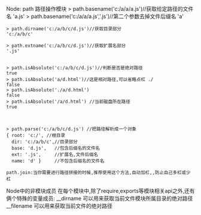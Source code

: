 <!--
 * @Author: lc
 * @Date: 2019-10-27 13:25:29
 * @Description:
 -->
Node:
  path 路径操作模块
    > path.basename('c:/a/a/a.js')//获取给定路径的文件名
    'a.js'
    > path.basename('c:/a/a/a.js','.js')//第二个参数去掉文件后缀名
    'a'

    > path.dirname('c:/a/b/c/d.js')//获取目录部分
    'c:/a/b/c'

    > path.extname('c:/a/b/c/d.js')//获取扩展名部分
    '.js'


    > path.isAbsolute('c:/a/b/c/d.js')//判断是否是绝对路径
    true
    > path.isAbsolute('a/d.html')//这是相对路径,可以省略点杠 ./
    false
    > path.isAbsolute('./a/d.html')
    false
    > path.isAbsolute('/a/d.html') //当前磁盘所在路径
    true



    > path.parse('c:/a/b/c/d.js') //把路径解析成一个对象
    { root: 'c:/', //根目录
      dir: 'c:/a/b/c',//目录部分
      base: 'd.js',   //包含后缀名的文件名
      ext: '.js',     //扩展名,文件后缀名
      name: 'd' }     //不包含后缀名的文件名

    path.join:当你需要进行路径拼接的时候,推荐使用这个方法,自动加杠,,防止自己多杠或少杠


Node中的非模块成员
    在每个模块中,除了require,exports等模块相关api之外,还有俩个特殊的变量成员:
      __dirname   可以用来获取当前文件模块所属目录的绝对路径
      __filename  可以用来获取当前文件的绝对路径

